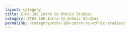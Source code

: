 ```yaml
---
layout: category
title: ETHS 100 Intro to Ethnic Studies
category: ETHS 100 Intro to Ethnic Studies
permalink: /category/eths-100-intro-to-ethnic-studies/
---
```


